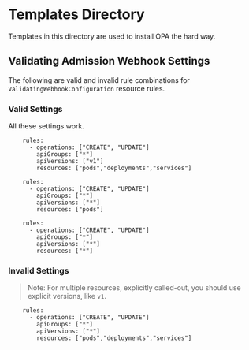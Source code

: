 # Templates Directory

Templates in this directory are used to install OPA the hard way.

## Validating Admission Webhook Settings

The following are valid and invalid rule combinations for `ValidatingWebhookConfiguration` resource rules.

### Valid Settings

All these settings work.

```
    rules:
      - operations: ["CREATE", "UPDATE"]
        apiGroups: ["*"]
        apiVersions: ["v1"]
        resources: ["pods","deployments","services"]
```

```
    rules:
      - operations: ["CREATE", "UPDATE"]
        apiGroups: ["*"]
        apiVersions: ["*"]
        resources: ["pods"]
```

```
    rules:
      - operations: ["CREATE", "UPDATE"]
        apiGroups: ["*"]
        apiVersions: ["*"]
        resources: ["*"]
```

### Invalid Settings

> Note: For multiple resources, explicitly called-out, you should use explicit versions, like `v1`.

```
    rules:
      - operations: ["CREATE", "UPDATE"]
        apiGroups: ["*"]
        apiVersions: ["*"]
        resources: ["pods","deployments","services"]
```
